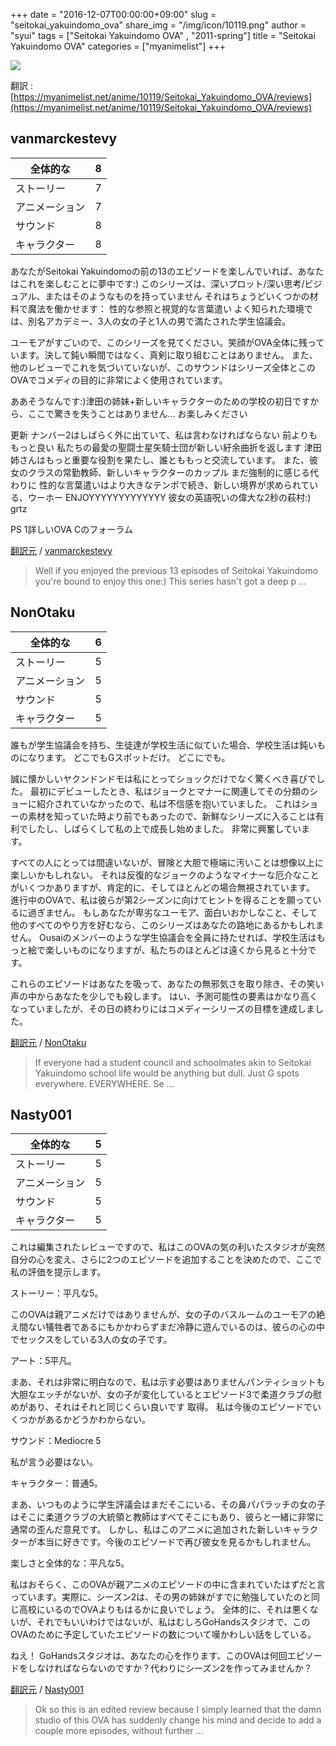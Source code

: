 +++
date = "2016-12-07T00:00:00+09:00"
slug = "seitokai_yakuindomo_ova"
share_img = "/img/icon/10119.png"
author = "syui"
tags = ["Seitokai Yakuindomo OVA" , "2011-spring"]
title = "Seitokai Yakuindomo OVA"
categories = ["myanimelist"]
+++

![](https://myanimelist.cdn-dena.com/images/anime/9/41873.jpg)


<!--more-->

翻訳 : [https://myanimelist.net/anime/10119/Seitokai_Yakuindomo_OVA/reviews](https://myanimelist.net/anime/10119/Seitokai_Yakuindomo_OVA/reviews)


## vanmarckestevy



全体的な|  8
--- | ---
ストーリー|  7
アニメーション|  7
サウンド|  8
キャラクター|  8

あなたがSeitokai Yakuindomoの前の13のエピソードを楽しんでいれば、あなたはこれを楽しむことに夢中です:)
このシリーズは、深いプロット/深い思考/ビジュアル、またはそのようなものを持っていません
それはちょうどいくつかの材料で魔法を働かせます：
性的な参照と視覚的な言葉遣い
よく知られた環境では、別名アカデミー、3人の女の子と1人の男で満たされた学生協議会。

ユーモアがすごいので、このシリーズを見てください。笑顔がOVA全体に残っています。決して鈍い瞬間ではなく、真剣に取り組むことはありません。
また、他のレビューでこれを気づいていないが、このサウンドはシリーズ全体とこのOVAでコメディの目的に非常によく使用されています。

ああそうなんです:)津田の姉妹+新しいキャラクターのための学校の初日ですから、ここで驚きを失うことはありません...
お楽しみください

更新
ナンバー2はしばらく外に出ていて、私は言わなければならない
前よりももっと良い
私たちの最愛の聖闘士星矢騎士団が新しい紆余曲折を返します
津田姉さんはもっと重要な役割を果たし、誰とももっと交流しています。
また、彼女のクラスの常勤教師、新しいキャラクターのカップル
まだ強制的に感じる代わりに
性的な言葉遣いはより大きなテンポで続き、新しい境界が求められている、ウーホー
ENJOYYYYYYYYYYYYY
彼女の英語呪いの偉大な2秒の萩村:)
grtz

PS 1詳しいOVA Cのフォーラム

[翻訳元](https://myanimelist.net/reviews.php?id=36198) / [vanmarckestevy](https://myanimelist.net/profile/vanmarckestevy/reviews)


> Well if you enjoyed the previous 13 episodes of Seitokai Yakuindomo you're bound to enjoy this one:)  This series hasn't got a deep p ...

## NonOtaku



全体的な|  6
--- | ---
ストーリー|  5
アニメーション|  5
サウンド|  5
キャラクター|  5

誰もが学生協議会を持ち、生徒達が学校生活に似ていた場合、学校生活は鈍いものになります。 どこでもGスポットだけ。 どこにでも。

誠に懐かしいヤクンドンドモは私にとってショックだけでなく驚くべき喜びでした。 最初にデビューしたとき、私はジョークとマナーに関連してその分類のショーに紹介されていなかったので、私は不信感を抱いていました。 これはショーの素材を知っていた時より前でもあったので、新鮮なシリーズに入ることは有利でしたし、しばらくして私の上で成長し始めました。 非常に興奮しています。

すべての人にとっては間違いないが、冒険と大胆で極端に汚いことは想像以上に楽しいかもしれない。 それは反復的なジョークのようなマイナーな厄介なことがいくつかありますが、肯定的に、そしてほとんどの場合無視されています。 進行中のOVAで、私は彼らが第2シーズンに向けてヒントを得ることを願っているに過ぎません。 もしあなたが卑劣なユーモア、面白いおかしなこと、そして他のすべてのやり方を好むなら、このシリーズはあなたの路地にあるかもしれません。  Ousaiのメンバーのような学生協議会を全員に持たせれば、学校生活はもっと絵で楽しいものになりますが、私たちのほとんどは遠くから見ると十分です。

これらのエピソードはあなたを吸って、あなたの無邪気さを取り除き、その笑い声の中からあなたを少しでも殺します。
はい、予測可能性の要素はかなり高くなっていましたが、その日の終わりにはコメディーシリーズの目標を達成しました。

[翻訳元](https://myanimelist.net/reviews.php?id=88479) / [NonOtaku](https://myanimelist.net/profile/NonOtaku/reviews)


> If everyone had a student council and schoolmates akin to Seitokai Yakuindomo school life would be anything but dull. Just G spots everywhere. EVERYWHERE.    Se ...

## Nasty001



全体的な|  5
--- | ---
ストーリー|  5
アニメーション|  5
サウンド|  5
キャラクター|  5

これは編集されたレビューですので、私はこのOVAの気の利いたスタジオが突然自分の心を変え、さらに2つのエピソードを追加することを決めたので、ここで私の評価を提示します。

ストーリー：平凡な5。

このOVAは親アニメだけではありませんが、女の子のバスルームのユーモアの絶え間ない犠牲者であるにもかかわらずまだ冷静に遊んでいるのは、彼らの心の中でセックスをしている3人の女の子です。

アート：5平凡。

まあ、それは非常に明白なので、私は示す必要はありませんパンティショットも大胆なエッチがないが、女の子が変化しているとエピソード3で柔道クラブの慰めがあり、それはそれと同じくらい良いです 取得。 私は今後のエピソードでいくつかがあるかどうかわからない。

サウンド：Mediocre 5

私が言う必要はない。


キャラクター：普通5。

まあ、いつものように学生評議会はまだそこにいる、その鼻パパラッチの女の子はそこに柔道クラブの大統領と教師はすべてそこにもあり、彼らと一緒に非常に通常の歪んだ意見です。 しかし、私はこのアニメに追加された新しいキャラクターが本当に好きです。今後のエピソードで再び彼女を見るかもしれません。

楽しさと全体的な：平凡な5。

私はおそらく、このOVAが親アニメのエピソードの中に含まれていたはずだと言っています。実際に、シーズン2は、その男の姉妹がすでに勉強していたのと同じ高校にいるのでOVAよりもはるかに良いでしょう。 全体的に、それは悪くないが、それでもいいわけではないが、私はむしろGoHandsスタジオで、このOVAのために予定していたエピソードの数について嘆かわしい話をしている。

ねえ！  GoHandsスタジオは、あなたの心を作ります、このOVAは何回エピソードをしなければならないのですか？代わりにシーズン2を作ってみませんか？

[翻訳元](https://myanimelist.net/reviews.php?id=60821) / [Nasty001](https://myanimelist.net/profile/Nasty001/reviews)


> Ok so this is an edited review because I simply learned that the damn studio of this OVA has suddenly change his mind and decide to add a couple more episodes, without further  ...
